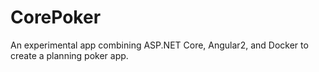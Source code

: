 # CorePoker
An experimental app combining ASP.NET Core, Angular2, and Docker to create a planning poker app.

